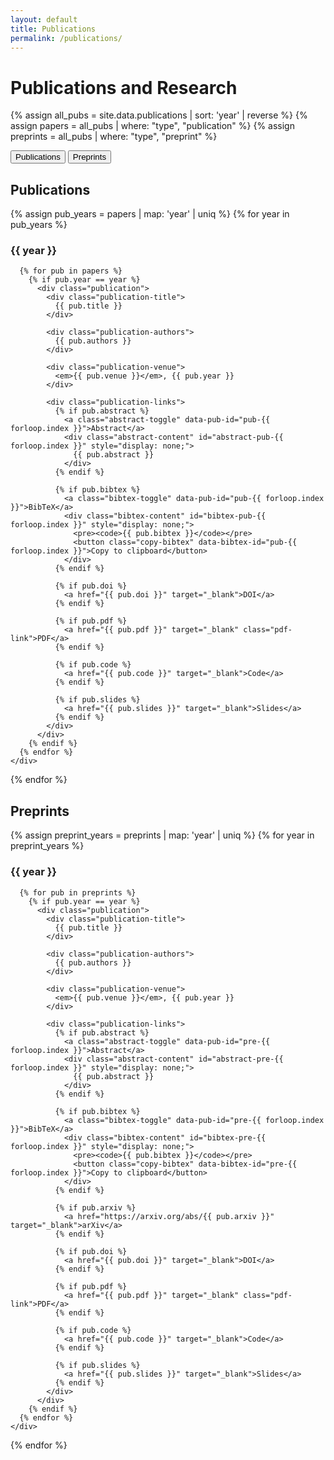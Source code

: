 ```yaml
---
layout: default
title: Publications
permalink: /publications/
---
```


# Publications and Research

{% assign all_pubs = site.data.publications | sort: 'year' | reverse %}
{% assign papers = all_pubs | where: "type", "publication" %}
{% assign preprints = all_pubs | where: "type", "preprint" %}

<div class="section-tabs">
  <button class="section-tab active" data-section="publications-section">Publications</button>
  <button class="section-tab" data-section="preprints-section">Preprints</button>
</div>

<section id="publications-section" class="publication-section active">
  <h2 class="section-title">Publications</h2>
  
  {% assign pub_years = papers | map: 'year' | uniq %}
  {% for year in pub_years %}
    <div class="year-section">
      <h3 class="year">{{ year }}</h3>
      
      {% for pub in papers %}
        {% if pub.year == year %}
          <div class="publication">
            <div class="publication-title">
              {{ pub.title }}
            </div>
            
            <div class="publication-authors">
              {{ pub.authors }}
            </div>
            
            <div class="publication-venue">
              <em>{{ pub.venue }}</em>, {{ pub.year }}
            </div>
            
            <div class="publication-links">
              {% if pub.abstract %}
                <a class="abstract-toggle" data-pub-id="pub-{{ forloop.index }}">Abstract</a>
                <div class="abstract-content" id="abstract-pub-{{ forloop.index }}" style="display: none;">
                  {{ pub.abstract }}
                </div>
              {% endif %}
              
              {% if pub.bibtex %}
                <a class="bibtex-toggle" data-pub-id="pub-{{ forloop.index }}">BibTeX</a>
                <div class="bibtex-content" id="bibtex-pub-{{ forloop.index }}" style="display: none;">
                  <pre><code>{{ pub.bibtex }}</code></pre>
                  <button class="copy-bibtex" data-bibtex-id="pub-{{ forloop.index }}">Copy to clipboard</button>
                </div>
              {% endif %}
              
              {% if pub.doi %}
                <a href="{{ pub.doi }}" target="_blank">DOI</a>
              {% endif %}
              
              {% if pub.pdf %}
                <a href="{{ pub.pdf }}" target="_blank" class="pdf-link">PDF</a>
              {% endif %}
              
              {% if pub.code %}
                <a href="{{ pub.code }}" target="_blank">Code</a>
              {% endif %}
              
              {% if pub.slides %}
                <a href="{{ pub.slides }}" target="_blank">Slides</a>
              {% endif %}
            </div>
          </div>
        {% endif %}
      {% endfor %}
    </div>
  {% endfor %}
</section>

<section id="preprints-section" class="publication-section">
  <h2 class="section-title">Preprints</h2>
  
  {% assign preprint_years = preprints | map: 'year' | uniq %}
  {% for year in preprint_years %}
    <div class="year-section">
      <h3 class="year">{{ year }}</h3>
      
      {% for pub in preprints %}
        {% if pub.year == year %}
          <div class="publication">
            <div class="publication-title">
              {{ pub.title }}
            </div>
            
            <div class="publication-authors">
              {{ pub.authors }}
            </div>
            
            <div class="publication-venue">
              <em>{{ pub.venue }}</em>, {{ pub.year }}
            </div>
            
            <div class="publication-links">
              {% if pub.abstract %}
                <a class="abstract-toggle" data-pub-id="pre-{{ forloop.index }}">Abstract</a>
                <div class="abstract-content" id="abstract-pre-{{ forloop.index }}" style="display: none;">
                  {{ pub.abstract }}
                </div>
              {% endif %}
              
              {% if pub.bibtex %}
                <a class="bibtex-toggle" data-pub-id="pre-{{ forloop.index }}">BibTeX</a>
                <div class="bibtex-content" id="bibtex-pre-{{ forloop.index }}" style="display: none;">
                  <pre><code>{{ pub.bibtex }}</code></pre>
                  <button class="copy-bibtex" data-bibtex-id="pre-{{ forloop.index }}">Copy to clipboard</button>
                </div>
              {% endif %}
              
              {% if pub.arxiv %}
                <a href="https://arxiv.org/abs/{{ pub.arxiv }}" target="_blank">arXiv</a>
              {% endif %}
              
              {% if pub.doi %}
                <a href="{{ pub.doi }}" target="_blank">DOI</a>
              {% endif %}
              
              {% if pub.pdf %}
                <a href="{{ pub.pdf }}" target="_blank" class="pdf-link">PDF</a>
              {% endif %}
              
              {% if pub.code %}
                <a href="{{ pub.code }}" target="_blank">Code</a>
              {% endif %}
              
              {% if pub.slides %}
                <a href="{{ pub.slides }}" target="_blank">Slides</a>
              {% endif %}
            </div>
          </div>
        {% endif %}
      {% endfor %}
    </div>
  {% endfor %}
</section>

<script>
  document.addEventListener('DOMContentLoaded', function() {
    // Section tabs functionality
    const sectionTabs = document.querySelectorAll('.section-tab');
    const sections = document.querySelectorAll('.publication-section');
    
    sectionTabs.forEach(tab => {
      tab.addEventListener('click', function() {
        // Remove active class from all tabs and sections
        sectionTabs.forEach(t => t.classList.remove('active'));
        sections.forEach(s => s.classList.remove('active'));
        
        // Add active class to clicked tab
        this.classList.add('active');
        
        // Show corresponding section
        const sectionId = this.getAttribute('data-section');
        document.getElementById(sectionId).classList.add('active');
      });
    });
    
    // Add click handlers for abstract toggles
    const abstractToggles = document.querySelectorAll('.abstract-toggle');
    abstractToggles.forEach(toggle => {
      toggle.addEventListener('click', function() {
        const pubId = this.getAttribute('data-pub-id');
        const abstract = document.getElementById('abstract-' + pubId);
        
        if (abstract.style.display === 'none') {
          abstract.style.display = 'block';
          this.textContent = 'Hide Abstract';
        } else {
          abstract.style.display = 'none';
          this.textContent = 'Abstract';
        }
      });
    });
    
    // Add click handlers for bibtex toggles
    const bibtexToggles = document.querySelectorAll('.bibtex-toggle');
    bibtexToggles.forEach(toggle => {
      toggle.addEventListener('click', function() {
        const pubId = this.getAttribute('data-pub-id');
        const bibtex = document.getElementById('bibtex-' + pubId);
        
        if (bibtex.style.display === 'none') {
          bibtex.style.display = 'block';
          this.textContent = 'Hide BibTeX';
        } else {
          bibtex.style.display = 'none';
          this.textContent = 'BibTeX';
        }
      });
    });
    
    // Add click handlers for copy buttons
    const copyButtons = document.querySelectorAll('.copy-bibtex');
    copyButtons.forEach(button => {
      button.addEventListener('click', function() {
        const bibtexId = this.getAttribute('data-bibtex-id');
        const bibtexContent = document.querySelector(`#bibtex-${bibtexId} pre code`).textContent;
        
        navigator.clipboard.writeText(bibtexContent).then(() => {
          // Show copied feedback
          const originalText = this.textContent;
          this.textContent = 'Copied!';
          
          // Reset button text after 2 seconds
          setTimeout(() => {
            this.textContent = originalText;
          }, 2000);
        }).catch(err => {
          console.error('Failed to copy: ', err);
        });
      });
    });
  });
</script>